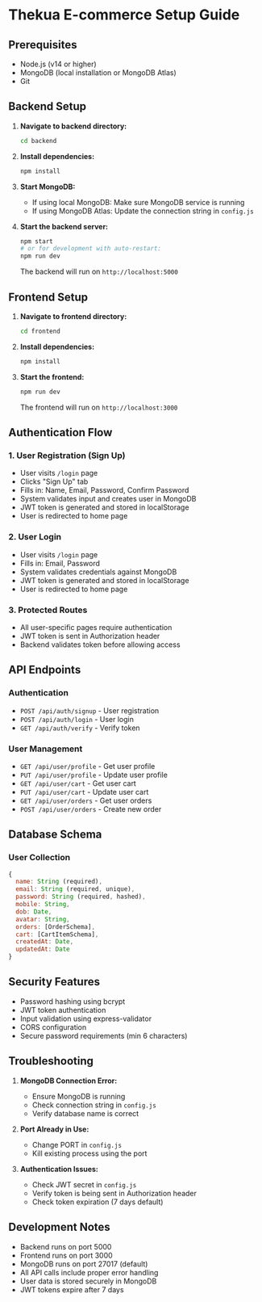# Thekua E-commerce Setup Guide

## Prerequisites
- Node.js (v14 or higher)
- MongoDB (local installation or MongoDB Atlas)
- Git

## Backend Setup

1. **Navigate to backend directory:**
   ```bash
   cd backend
   ```

2. **Install dependencies:**
   ```bash
   npm install
   ```

3. **Start MongoDB:**
   - If using local MongoDB: Make sure MongoDB service is running
   - If using MongoDB Atlas: Update the connection string in `config.js`

4. **Start the backend server:**
   ```bash
   npm start
   # or for development with auto-restart:
   npm run dev
   ```

   The backend will run on `http://localhost:5000`

## Frontend Setup

1. **Navigate to frontend directory:**
   ```bash
   cd frontend
   ```

2. **Install dependencies:**
   ```bash
   npm install
   ```

3. **Start the frontend:**
   ```bash
   npm run dev
   ```

   The frontend will run on `http://localhost:3000`

## Authentication Flow

### 1. User Registration (Sign Up)
- User visits `/login` page
- Clicks "Sign Up" tab
- Fills in: Name, Email, Password, Confirm Password
- System validates input and creates user in MongoDB
- JWT token is generated and stored in localStorage
- User is redirected to home page

### 2. User Login
- User visits `/login` page
- Fills in: Email, Password
- System validates credentials against MongoDB
- JWT token is generated and stored in localStorage
- User is redirected to home page

### 3. Protected Routes
- All user-specific pages require authentication
- JWT token is sent in Authorization header
- Backend validates token before allowing access

## API Endpoints

### Authentication
- `POST /api/auth/signup` - User registration
- `POST /api/auth/login` - User login
- `GET /api/auth/verify` - Verify token

### User Management
- `GET /api/user/profile` - Get user profile
- `PUT /api/user/profile` - Update user profile
- `GET /api/user/cart` - Get user cart
- `PUT /api/user/cart` - Update user cart
- `GET /api/user/orders` - Get user orders
- `POST /api/user/orders` - Create new order

## Database Schema

### User Collection
```javascript
{
  name: String (required),
  email: String (required, unique),
  password: String (required, hashed),
  mobile: String,
  dob: Date,
  avatar: String,
  orders: [OrderSchema],
  cart: [CartItemSchema],
  createdAt: Date,
  updatedAt: Date
}
```

## Security Features

- Password hashing using bcrypt
- JWT token authentication
- Input validation using express-validator
- CORS configuration
- Secure password requirements (min 6 characters)

## Troubleshooting

1. **MongoDB Connection Error:**
   - Ensure MongoDB is running
   - Check connection string in `config.js`
   - Verify database name is correct

2. **Port Already in Use:**
   - Change PORT in `config.js`
   - Kill existing process using the port

3. **Authentication Issues:**
   - Check JWT secret in `config.js`
   - Verify token is being sent in Authorization header
   - Check token expiration (7 days default)

## Development Notes

- Backend runs on port 5000
- Frontend runs on port 3000
- MongoDB runs on port 27017 (default)
- All API calls include proper error handling
- User data is stored securely in MongoDB
- JWT tokens expire after 7 days

